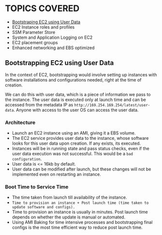 # TOPICS COVERED
- [Bootstraping EC2 using User Data](#bootstrapping-ec2-using-user-data)
- EC2 Instance roles and profiles
- SSM Parameter Store
- System and Application Logging on EC2
- EC2 placement groups
- Enhanced networking and EBS optimized

## Bootstrapping EC2 using User Data
In the context of EC2, bootstrapping would involve setting up instances with software installations and configurations needed, right at the time of creation. 

We can do this with user data, which is a piece of information we pass to the instance. The user data is executed only at launch time and can be accessed from the metadata IP as `http://169.254.169.254/latest/user-data`. Anyone with access to the user OS can access the user data. 

### Architecture
- Launch an EC2 instance using an AMI, giving it a EBS volume.
- The EC2 service provides user data to the instance, whose software looks for this user data upon creation. If any exists, its executed.
- Instances will be in running state and pass status checks, even if the user data execution was not successful. This would be a `bad configuration`. 
- User data is <= 16kb by default. 
- User data can be modified after launch, but these changes will not be implemented even on restarting an instance. 

### Boot Time to Service Time
- The time taken from launch till availability of the instance. 
- `Time to provision an instance + Post launch time (time taken to update software and configs).`
- Time to provision an instance is usually in minutes. Post launch time depends on whether the update is manual or automated.
- Using AMI Baking for time intensive processes and bootstrapping final configs is the most time efficient way to reduce post launch time. 